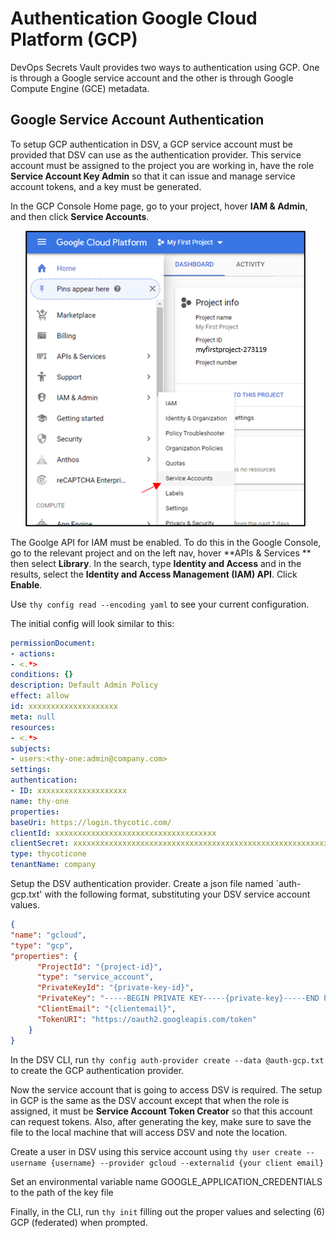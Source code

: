 [title]: # (Authentication: GCP)
[tags]: # (DevOps Secrets Vault,DSV,)
[priority]: # (5600)

# Authentication Google Cloud Platform (GCP)

DevOps Secrets Vault provides two ways to authentication using GCP.  One is through a Google service account and the other is through Google Compute Engine (GCE) metadata. 

## Google Service Account Authentication

To setup GCP authentication in DSV, a GCP service account must be provided that DSV can use as the authentication provider.  This service account must be assigned to the project you are working in, have the role **Service Account Key Admin** so that it can issue and manage service account tokens, and a key must be generated.

In the GCP Console Home page, go to your project, hover **IAM & Admin**, and then click **Service Accounts**.  

![](./images/spacer.png)
![](./images/gcpiam.png)

The Goolge API for IAM must be enabled.  To do this in the Google Console, go to the relevant project and on the left nav, hover **APIs & Services ** then select **Library**.  In the search, type **Identity and Access** and in the results, select the **Identity and Access Management (IAM) API**.  Click **Enable**.

Use `thy config read --encoding yaml` to see your current configuration.

The initial config will look similar to this:

```yaml
permissionDocument:
- actions:
- <.*>
conditions: {}
description: Default Admin Policy
effect: allow
id: xxxxxxxxxxxxxxxxxxxx
meta: null
resources:
- <.*>
subjects:
- users:<thy-one:admin@company.com>
settings:
authentication:
- ID: xxxxxxxxxxxxxxxxxxxx
name: thy-one
properties:
baseUri: https://login.thycotic.com/
clientId: xxxxxxxxxxxxxxxxxxxxxxxxxxxxxxxxxxxx
clientSecret: xxxxxxxxxxxxxxxxxxxxxxxxxxxxxxxxxxxxxxxxxxxxxxxxxxxxxxxxxxxxxxxx
type: thycoticone
tenantName: company
```


Setup the DSV authentication provider.  Create a json file named `auth-gcp.txt' with the following format, substituting your DSV service account values.

```json
{
"name": "gcloud",
"type": "gcp",
"properties": {
	  "ProjectId": "{project-id}",
	  "type": "service_account",
	  "PrivateKeyId": "{private-key-id}",
	  "PrivateKey": "-----BEGIN PRIVATE KEY-----{private-key}-----END PRIVATE KEY-----\n",
	  "ClientEmail": "{clientemail}",
	  "TokenURI": "https://oauth2.googleapis.com/token"
	}
}
```
In the DSV CLI, run `thy config auth-provider create --data @auth-gcp.txt` to create the GCP authentication provider.

Now the service account that is going to access DSV is required.  The setup in GCP is the same as the DSV account except that when the role is assigned, it must be **Service Account Token Creator** so that this account can request tokens.  Also, after generating the key, make sure to save the file to the local machine that will access DSV and note the location.

Create a user in DSV using this service account using `thy user create --username {username} --provider gcloud --externalid {your client email}`

Set an environmental variable name GOOGLE_APPLICATION_CREDENTIALS to the path of the key file

Finally, in the CLI, run `thy init` filling out the proper values and selecting (6) GCP (federated) when prompted.



